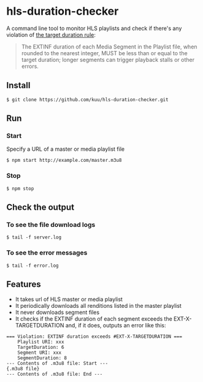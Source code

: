 # hls-duration-checker
A command line tool to monitor HLS playlists and check if there's any violation of [the target duration rule](https://tools.ietf.org/html/rfc8216#section-4.3.3.1):

> The EXTINF duration of each Media Segment in the Playlist file, when rounded to the nearest integer, MUST be less than or equal to the target duration; longer segments can trigger playback stalls or other errors.



## Install
```
$ git clone https://github.com/kuu/hls-duration-checker.git
```

## Run
### Start
Specify a URL of a master or media playlist file
```
$ npm start http://example.com/master.m3u8
```
### Stop
```
$ npm stop
```

## Check the output
### To see the file download logs
```
$ tail -f server.log
```
### To see the error messages
```
$ tail -f error.log
```

## Features
* It takes url of HLS master or media playlist
* It periodically downloads all renditions listed in the master playlist
* It never downloads segment files
* It checks if the EXTINF duration of each segment exceeds the EXT-X-TARGETDURATION and, if it does, outputs an error like this:
```
=== Violation: EXTINF duration exceeds #EXT-X-TARGETDURATION ===
    Playlist URI: xxx
    TargetDuration: 6
    Segment URI: xxx
    SegmentDuration: 8
--- Contents of .m3u8 file: Start ---
{.m3u8 file}
--- Contents of .m3u8 file: End ---
```
